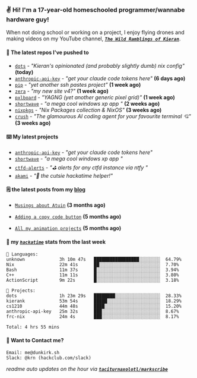 ### ✌️ Hi! I'm a 17-year-old homeschooled programmer/wannabe hardware guy!

When not doing school or working on a project, I enjoy flying drones and making videos on my YouTube channel, [**_`The Wild Ramblings of Kieran`_**](https://youtube.com/@kieran.rambles).

#### 👷 The latest repos I've pushed to

- [`dots`](https://github.com/taciturnaxolotl/dots) - _"Kieran's opinionated (and probably slightly dumb) nix config"_ **(today)**
- [`anthropic-api-key`](https://github.com/taciturnaxolotl/anthropic-api-key) - _"get your claude code tokens here"_ **(6 days ago)**
- [`pip`](https://github.com/taciturnaxolotl/pip) - _"yet another ssh pastes project"_ **(1 week ago)**
- [`zera`](https://github.com/taciturnaxolotl/zera) - _"my new site v4?"_ **(1 week ago)**
- [`pxlboard`](https://github.com/taciturnaxolotl/pxlboard) - _"YAGNG (yet another generic pixel grid)"_ **(1 week ago)**
- [`shortwave`](https://github.com/taciturnaxolotl/shortwave) - _"a mega cool windows xp app "_ **(2 weeks ago)**
- [`nixpkgs`](https://github.com/NixOS/nixpkgs) - _"Nix Packages collection & NixOS"_ **(3 weeks ago)**
- [`crush`](https://github.com/charmbracelet/crush) - _"The glamourous AI coding agent for your favourite terminal 💘"_ **(3 weeks ago)**

#### ⌨️ My latest projects

- [`anthropic-api-key`](https://github.com/taciturnaxolotl/anthropic-api-key) - _"get your claude code tokens here"_
- [`shortwave`](https://github.com/taciturnaxolotl/shortwave) - _"a mega cool windows xp app "_
- [`ctfd-alerts`](https://github.com/taciturnaxolotl/ctfd-alerts) - _"⛳ alerts for any ctfd instance via ntfy "_
- [`akami`](https://github.com/taciturnaxolotl/akami) - _"🌷 the cutsie hackatime helper!"_

#### 🗒️ the latest posts from my [blog](https://dunkirk.sh)

- [`Musings about Atuin`](https://dunkirk.sh/blog/atuin/) **(3 months ago)**

- [`Adding a copy code button`](https://dunkirk.sh/blog/adding-a-copy-button/) **(5 months ago)**

- [`All my animation projects`](https://dunkirk.sh/blog/my-animations/) **(5 months ago)**



#### 📡 my [_`hackatime`_](https://waka.hackclub.com) stats from the last week

```text
💾 Languages:
unknown             3h 10m 47s   █████████████████░░░░░░░░  64.79%
Nix                 22m 41s      ██░░░░░░░░░░░░░░░░░░░░░░░  7.70%
Bash                11m 37s      █░░░░░░░░░░░░░░░░░░░░░░░░  3.94%
C++                 11m 11s      █░░░░░░░░░░░░░░░░░░░░░░░░  3.80%
ActionScript        9m 22s       █░░░░░░░░░░░░░░░░░░░░░░░░  3.18%

💼 Projects:
dots                1h 23m 29s   ████████░░░░░░░░░░░░░░░░░  28.33%
kierank             53m 54s      █████░░░░░░░░░░░░░░░░░░░░  18.29%
cs1210              44m 48s      ████░░░░░░░░░░░░░░░░░░░░░  15.20%
anthropic-api-key   25m 32s      ███░░░░░░░░░░░░░░░░░░░░░░  8.67%
frc-nix             24m 4s       ███░░░░░░░░░░░░░░░░░░░░░░  8.17%

Total: 4 hrs 55 mins
```

#### 📮 Want to Contact me?

```text
Email: me@dunkirk.sh
Slack: @krn (hackclub.com/slack)
```

_readme auto updates on the hour via [**`taciturnaxolotl/markscribe`**](https://github.com/taciturnaxolotl/markscribe)_
